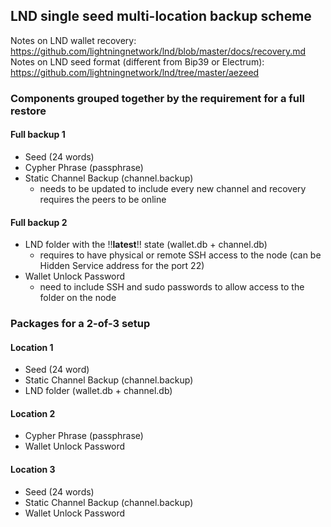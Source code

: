## LND single seed multi-location backup scheme
Notes on LND wallet recovery: <https://github.com/lightningnetwork/lnd/blob/master/docs/recovery.md>  
Notes on LND seed format (different from Bip39 or Electrum): <https://github.com/lightningnetwork/lnd/tree/master/aezeed>

### Components grouped together by the requirement for a full restore

#### Full backup 1
* Seed (24 words)
* Cypher Phrase (passphrase)
* Static Channel Backup (channel.backup) 
  * needs to be updated to include every new channel and recovery requires the peers to be online

#### Full backup 2 
* LND folder with the !!**latest**!! state (wallet.db + channel.db) 
  * requires to have physical or remote SSH access to the node (can be Hidden Service address for the port 22)
* Wallet Unlock Password 
  * need to include SSH and sudo passwords to allow access to the folder on the node

### Packages for a 2-of-3 setup

#### Location 1
* Seed (24 word)
* Static Channel Backup (channel.backup)
* LND folder (wallet.db + channel.db)

#### Location 2 
* Cypher Phrase (passphrase)
* Wallet Unlock Password

#### Location 3
* Seed (24 words)
* Static Channel Backup (channel.backup)
* Wallet Unlock Password
